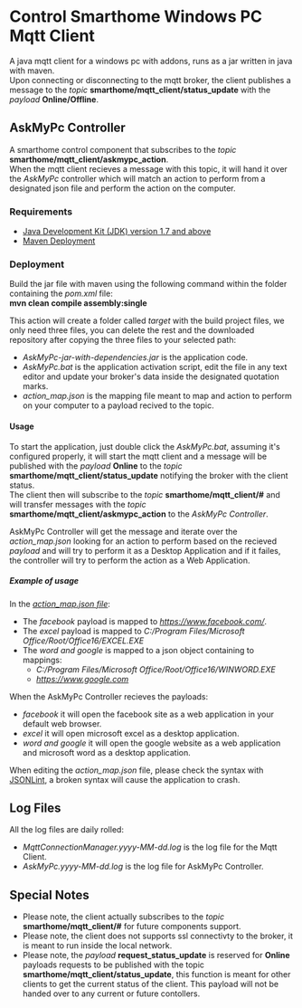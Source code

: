 # Control Smarthome Windows PC Mqtt Client

A java mqtt client for a windows pc with addons, runs as a jar written in java with maven.</br>
Upon connecting or disconnecting to the mqtt broker, the client publishes a message to the *topic* **smarthome/mqtt_client/status_update** with the *payload* **Online/Offline**.

## AskMyPc Controller

A smarthome control component that subscribes to the *topic* **smarthome/mqtt_client/askmypc_action**.</br>
When the mqtt client recieves a message with this topic, it will hand it over the *AskMyPc* controller which will match an action to perform from a designated json file and perform the action on the computer.



### Requirements

- [Java Development Kit (JDK) version 1.7 and above](http://www.oracle.com/technetwork/java/javase/downloads/jdk8-downloads-2133151.html)
- [Maven Deployment](https://maven.apache.org/download.cgi)

### Deployment

Build the jar file with maven using the following command within the folder containing the *pom.xml* file:</br>
**mvn clean compile assembly:single**

This action will create a folder called *target* with the build project files, we only need three files, you can delete the rest and the downloaded repository after copying the three files to your selected path:
- *AskMyPc-jar-with-dependencies.jar* is the application code.
- *AskMyPc.bat* is the application activation script, edit the file in any text editor and update your broker's data inside the designated quotation marks.
- *action_map.json* is the mapping file meant to map and action to perform on your computer to a payload recived to the topic.

#### Usage

To start the application, just double click the *AskMyPc.bat*, assuming it's configured properly, it will start the mqtt client and a message will be published with the *payload* **Online** to the *topic* **smarthome/mqtt_client/status_update** notifying the broker with the client status.</br>
The client then will subscribe to the *topic* **smarthome/mqtt_client/#** and will transfer messages with the *topic* **smarthome/mqtt_client/askmypc_action** to the *AskMyPc Controller*.</br>

AskMyPc Controller will get the message and iterate over the *action_map.json* looking for an action to perform based on the recieved *payload* and will try to perform it as a Desktop Application and if it failes, the controller will try to perform the action as a Web Application.

##### Example of usage
In the [*action_map.json file*](conf_files/action_map.json):
- The *facebook* payload is mapped to *https://www.facebook.com/*.
- The *excel* payload is mapped to *C:/Program Files/Microsoft Office/Root/Office16/EXCEL.EXE*
- The *word and google* is mapped to a json object containing to mappings:
  - *C:/Program Files/Microsoft Office/Root/Office16/WINWORD.EXE*
  - *https://www.google.com*

When the AskMyPc Controller recieves the payloads:
- *facebook* it will open the facebook site as a web application in your default web browser.
- *excel* it will open microsoft excel as a desktop application.
- *word and google* it will open the google website as a web application and microsoft word as a desktop application.

When editing the *action_map.json* file, please check the syntax with [JSONLint](https://jsonlint.com/), a broken syntax will cause the application to crash.

## Log Files

All the log files are daily rolled:
- *MqttConnectionManager.yyyy-MM-dd.log* is the log file for the Mqtt Client.
- *AskMyPc.yyyy-MM-dd.log* is the log file for AskMyPc Controller.

## Special Notes

- Please note, the client actually subscribes to the *topic* **smarthome/mqtt_client/#** for future components support.
- Please note, the client does not supports ssl connectivty to the broker, it is meant to run inside the local network.
- Please note, the *payload* **request_status_update** is reserved for **Online** payloads requests to be published with the topic **smarthome/mqtt_client/status_update**, this function is meant for other clients to get the current status of the client. This payload will not be handed over to any current or future contollers.
